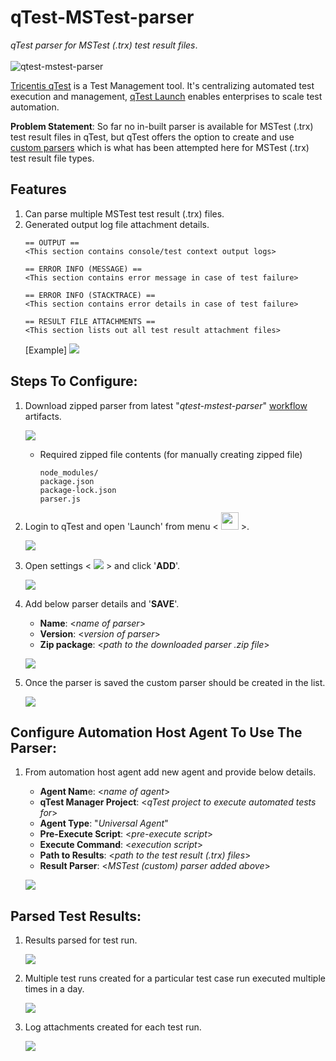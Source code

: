# **qTest-MSTest-parser**
*qTest parser for MSTest (.trx) test result files*. </br></br>
![qtest-mstest-parser](https://github.com/abhinavminhas/qtest-mstest-parser/actions/workflows/main.yml/badge.svg)

[Tricentis qTest](https://www.tricentis.com/products/unified-test-management-qtest/) is a Test Management tool. It's centralizing automated test execution and management, [qTest Launch](https://www.tricentis.com/resources/qtest-launch-test-automation-management/) enables enterprises to scale test automation.

**Problem Statement**: So far no in-built parser is available for MSTest (.trx) test result files in qTest, but qTest offers the option to create and use [custom parsers](https://documentation.tricentis.com/qtest/od/en/content/launch/automation_host/universal_agent/parsers/develop_custom_test_result_parser_for_universal_agent.htm) which is what has been attempted here for MSTest (.trx) test result file types. </br>

## Features

1. Can parse multiple MSTest test result (.trx) files.
2. Generated output log file attachment details.
   ````
   == OUTPUT == 
   <This section contains console/test context output logs>

   == ERROR INFO (MESSAGE) == 
   <This section contains error message in case of test failure>

   == ERROR INFO (STACKTRACE) == 
   <This section contains error details in case of test failure>
   
   == RESULT FILE ATTACHMENTS == 
   <This section lists out all test result attachment files>

   ````
   [Example]
   <img src="images\log-output.png" > </img>

## Steps To Configure:

1. Download zipped parser from latest "*qtest-mstest-parser*" [workflow](https://github.com/abhinavminhas/qtest-mstest-parser/actions/workflows/main.yml) artifacts.

   <img src="images\artifacts.png" > </img>
   - Required zipped file contents (for manually creating zipped file)
        ```
        node_modules/
        package.json
        package-lock.json
        parser.js
        ```

2. Login to qTest and open 'Launch' from menu < <img src="images\qTest-icon.png" width ="28px"> </img> >.

   <img src="images\qTest1.png"> </img>

3. Open settings < <img src="images\settings.png"> </img> > and click '**ADD**'.

   <img src="images\qTest2.png"> </img>

4. Add below parser details and '**SAVE**'.
    - **Name**: <*name of parser*>
    - **Version**: <*version of parser*>
    - **Zip package**: <*path to the downloaded parser .zip file*> </br>

   <img src="images\qTest3.png"> </img>

5. Once the parser is saved the custom parser should be created in the list.

   <img src="images\qTest4.png"> </img>

## Configure Automation Host Agent To Use The Parser:

1. From automation host agent add new agent and provide below details.
   - **Agent Nam**e: <*name of agent*>
   - **qTest Manager Project**: <*qTest project to execute automated tests for*>
   - **Agent Type**: "*Universal Agent*"
   - **Pre-Execute Script**: <*pre-execute script*>
   - **Execute Command**: <*execution script*>
   - **Path to Results**: <*path to the test result (.trx) files*>
   - **Result Parser**: <*MSTest (custom) parser added above*> </br>
   
   <img src="images\add-parser-to-agent.png"> </img>

## Parsed Test Results:

1. Results parsed for test run.
   
   <img src="images\results.png"> </img>

2. Multiple test runs created for a particular test case run executed multiple times in a day.
   
   <img src="images\execution-runs.png"> </img>

3. Log attachments created for each test run.
   
   <img src="images\execution-run-attachments.png"> </img>